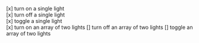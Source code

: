 [x] turn on a single light  
[x] turn off a single light  
[x] toggle a single light  
[x] turn on an array of two lights
[] turn off an array of two lights
[] toggle an array of two lights